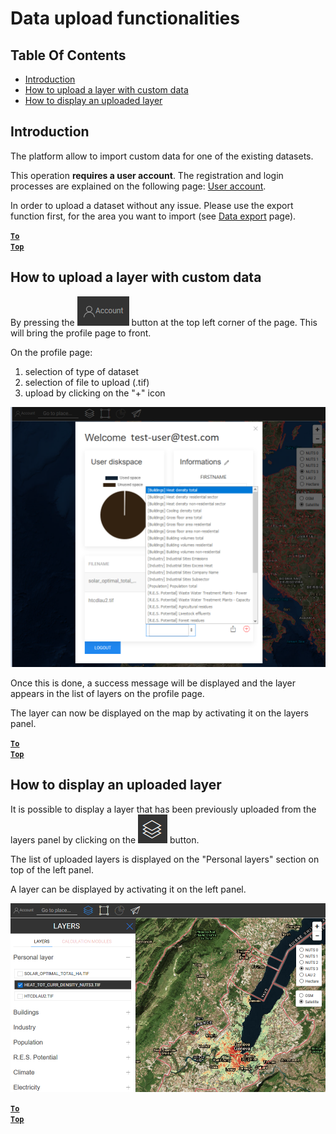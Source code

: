 # Data upload functionalities

## Table Of Contents

- [Introduction](#Introduction)
- [How to upload a layer with custom data](#How-to-upload-a-layer-with-custom-data)
- [How to display an uploaded layer](#How-to-display-an-uploaded-layer)

## Introduction

The platform allow to import custom data for one of the existing datasets.

This operation **requires a user account**. The registration and login processes are explained on the following page: [User account](User_account).

In order to upload a dataset without any issue. Please use the export function first, for the area you want to import (see [Data export](Data_export) page).

<code><ins>**[To Top](#table-of-contents)**</ins></code>

## How to upload a layer with custom data

By pressing the ![account button](images/account-btn.png) button at the top left corner of the page. This will bring the profile page to front. 

On the profile page:

1. selection of type of dataset
2. selection of file to upload (.tif)
3. upload by clicking on the "+" icon

![profile page upload](images/profile-upload.png)

Once this is done, a success message will be displayed and the layer appears in the list of layers on the profile page.

The layer can now be displayed on the map by activating it on the layers panel. 

<code><ins>**[To Top](#table-of-contents)**</ins></code>

## How to display an uploaded layer

It is possible to display a layer that has been previously uploaded from the layers panel by clicking on the ![layers button](images/layers-btn.png) button.

The list of uploaded layers is displayed on the "Personal layers" section on top of the left panel.

A layer can be displayed by activating it on the left panel.

![upload display layer](images/upload-layers.png)

<code><ins>**[To Top](#table-of-contents)**</ins></code>

